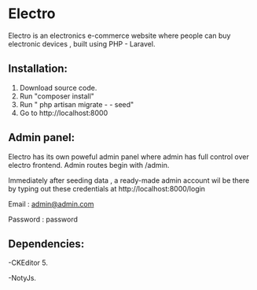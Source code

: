 # Electro
Electro is an electronics e-commerce website where people can buy electronic devices , built using PHP - Laravel.

## Installation:
1. Download source code.
2. Run "composer install"
3. Run " php artisan migrate  - - seed"
4. Go to http://localhost:8000

## Admin panel:
Electro has its own poweful admin panel where admin has full control over electro frontend. Admin routes begin with /admin.
 

Immediately after seeding data , a ready-made admin account wil be there by typing out these credentials at http://localhost:8000/login

Email : admin@admin.com

Password  : password

## Dependencies:
-CKEditor 5.

-NotyJs.
